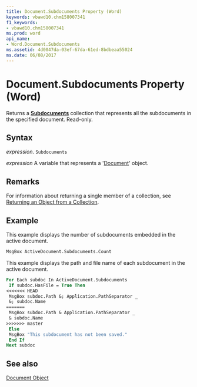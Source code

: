 ```yaml
---
title: Document.Subdocuments Property (Word)
keywords: vbawd10.chm158007341
f1_keywords:
- vbawd10.chm158007341
ms.prod: word
api_name:
- Word.Document.Subdocuments
ms.assetid: 4d0047da-03ef-67da-61ed-8bdbeaa55024
ms.date: 06/08/2017
---
```



# Document.Subdocuments Property (Word)

Returns a  **[Subdocuments](Word.subdocuments.md)** collection that represents all the subdocuments in the specified document. Read-only.


## Syntax

 _expression_. `Subdocuments`

 _expression_ A variable that represents a '[Document](Word.Document.md)' object.


## Remarks

For information about returning a single member of a collection, see [Returning an Object from a Collection](../word/Concepts/Miscellaneous/returning-an-object-from-a-collection-word.md).


## Example

This example displays the number of subdocuments embedded in the active document.


```vb
MsgBox ActiveDocument.Subdocuments.Count
```

This example displays the path and file name of each subdocument in the active document.




```vb
For Each subdoc In ActiveDocument.Subdocuments 
 If subdoc.HasFile = True Then 
<<<<<<< HEAD
 MsgBox subdoc.Path &; Application.PathSeparator _ 
 &; subdoc.Name 
=======
 MsgBox subdoc.Path & Application.PathSeparator _ 
 & subdoc.Name 
>>>>>>> master
 Else 
 MsgBox "This subdocument has not been saved." 
 End If 
Next subdoc
```


## See also


[Document Object](Word.Document.md)

